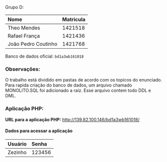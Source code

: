 Grupo D:

| Nome                | Matricula       |
| :-------------      | :-------------  |
| Theo Mendes         | 1421518         |
| Rafael França       | 1421436         |
| João Pedro Coutinho | 1421768         |

Banco de dados oficial: `bd1a3wb161018`


### Observações:
O trabalho está dividido em pastas de acordo com os topicos do enunciado.
Para rapida criação do banco de dados, um arquivo chamado MONOLITO.SQL foi adicionado a raiz.
Esse arquivo contem todo DDL e DML.


### Aplicação PHP:
**URL para a aplicação PHP:** http://139.82.100.146/bd1a3wb161018/
#### Dados para acessar a aplicação
| Usuário       | Senha          |
| :-------------| :------------- |
| Zezinho       | 123456         |
